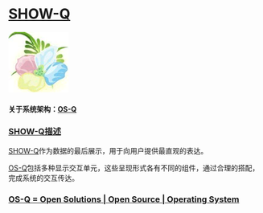 ﻿# [SHOW-Q](https://github.com/OS-Q/SHOW-Q)
[![sites](OS-Q/qitas.png)](http://www.OS-Q.com)
#### 关于系统架构：[OS-Q](https://github.com/OS-Q)

### [SHOW-Q描述](https://github.com/OS-Q/SHOW-Q/wiki) 

[SHOW-Q](https://github.com/OS-Q/SHOW-Q)作为数据的最后展示，用于向用户提供最直观的表达。

[OS-Q](https://github.com/OS-Q)包括多种显示交互单元，这些呈现形式各有不同的组件，通过合理的搭配，完成系统的交互传达。


### [OS-Q = Open Solutions | Open Source |  Operating System ](http://www.OS-Q.com/SHOW-Q)
